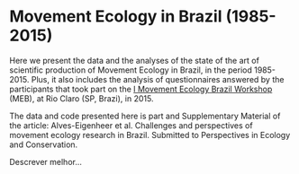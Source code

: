 # Movement Ecology in Brazil (1985-2015)

Here we present the data and the analyses of the state of the art of scientific production of Movement Ecology in Brazil, in the period 1985-2015. Plus, it also includes the analysis of questionnaires answered by the participants that took part on the [I Movement Ecology Brazil Workshop](http://www.leec.eco.br/en/meb.html) (MEB), at Rio Claro (SP, Brazi), in 2015.

The data and code presented here is part and Supplementary Material of the article:
Alves-Eigenheer et al. Challenges and perspectives of movement ecology research in Brazil. Submitted to Perspectives in Ecology and Conservation.

Descrever melhor...
